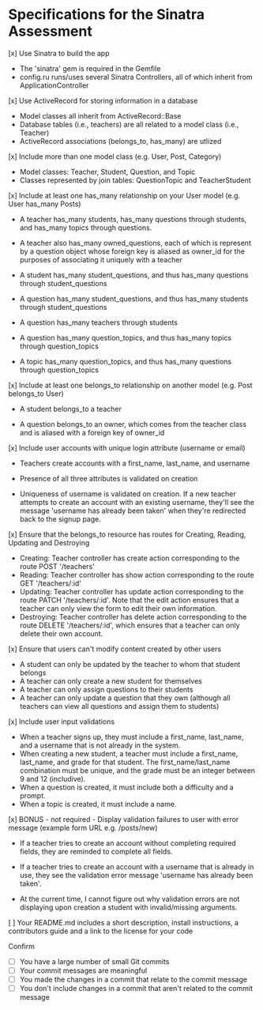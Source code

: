 # Specifications for the Sinatra Assessment

[x] Use Sinatra to build the app
- The 'sinatra' gem is required in the Gemfile
- config.ru runs/uses several Sinatra Controllers, all of which inherit from ApplicationController


[x] Use ActiveRecord for storing information in a database
- Model classes all inherit from ActiveRecord::Base
- Database tables (i.e., teachers) are all related to a model class (i.e., Teacher)
- ActiveRecord associations (belongs_to, has_many) are utlized


[x] Include more than one model class (e.g. User, Post, Category)
- Model classes: Teacher, Student, Question, and Topic
- Classes represented by join tables: QuestionTopic and TeacherStudent


[x] Include at least one has_many relationship on your User model (e.g. User has_many Posts)
- A teacher has_many students, has_many questions through students, and has_many topics through questions.
- A teacher also has_many owned_questions, each of which is represent by a question object whose foreign key is aliased as owner_id for the purposes of associating it uniquely with a teacher

- A student has_many student_questions, and thus has_many questions through student_questions

- A question has_many student_questions, and thus has_many students through student_questions
- A question has_many teachers through students
- A question has_many question_topics, and thus has_many topics through question_topics

- A topic has_many question_topics, and thus has_many questions through question_topics


[x] Include at least one belongs_to relationship on another model (e.g. Post belongs_to User)
- A student belongs_to a teacher

- A question belongs_to an owner, which comes from the teacher class and is aliased with a foreign key of owner_id


[x] Include user accounts with unique login attribute (username or email)
- Teachers create accounts with a first_name, last_name, and username
- Presence of all three attributes is validated on creation

- Uniqueness of username is validated on creation. If a new teacher attempts to create an account with an existing username, they'll see the message 'username has already been taken' when they're redirected back to the signup page. 


[x] Ensure that the belongs_to resource has routes for Creating, Reading, Updating and Destroying
- Creating: Teacher controller has create action corresponding to the route POST '/teachers' 
- Reading: Teacher controller has show action corresponding to the route GET '/teachers/:id'
- Updating: Teacher controller has update action corresponding to the route PATCH '/teachers/:id'. Note that the edit action ensures that a teacher can only view the form to edit their own information.
- Destroying: Teacher controller has delete action corresponding to the route DELETE '/teachers/:id', which ensures that a teacher can only delete their own account.


[x] Ensure that users can't modify content created by other users
- A student can only be updated by the teacher to whom that student belongs
- A teacher can only create a new student for themselves
- A teacher can only assign questions to their students
- A teacher can only update a question that they own (although all teachers can view all questions and assign them to students)


[x] Include user input validations
- When a teacher signs up, they must include a first_name, last_name, and a username that is not already in the system.
- When creating a new student, a teacher must include a first_name, last_name, and grade for that student. The first_name/last_name combination must be unique, and the grade must be an integer between 9 and 12 (includive).
- When a question is created, it must include both a difficulty and a prompt.
- When a topic is created, it must include a name.

[x] BONUS - not required - Display validation failures to user with error message (example form URL e.g. /posts/new)
- If a teacher tries to create an account without completing required fields, they are reminded to complete all fields.
- If a teacher tries to create an account with a username that is already in use, they see the validation error message 'username has already been taken'.

- At the current time, I cannot figure out why validation errors are not displaying upon creation a student with invalid/missing arguments.

[ ] Your README.md includes a short description, install instructions, a contributors guide and a link to the license for your code

Confirm
- [ ] You have a large number of small Git commits
- [ ] Your commit messages are meaningful
- [ ] You made the changes in a commit that relate to the commit message
- [ ] You don't include changes in a commit that aren't related to the commit message